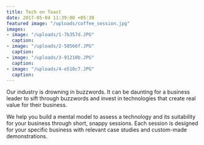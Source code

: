 ```yaml
---
title: Tech on Toast
date: 2017-05-04 11:39:00 +05:30
featured image: "/uploads/coffee_session.jpg"
images:
- image: "/uploads/1-7b357d.JPG"
  caption: 
- image: "/uploads/2-58566f.JPG"
  caption: 
- image: "/uploads/3-91210b.JPG"
  caption: 
- image: "/uploads/4-e510c7.JPG"
  caption: 
---
```


Our industry is drowning in buzzwords. It can be daunting for a business leader to sift through buzzwords and invest in technologies that create real value for their business.

We help you build a mental model to assess a technology and its suitability for your business through short, snappy sessions. Each session is designed for your specific business with relevant case studies and custom-made demonstrations.